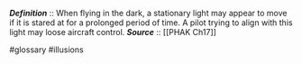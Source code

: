 ***Definition***    :: When flying in the dark, a stationary light may appear to move if it is stared at for a prolonged period of time. A pilot trying to align with this light may loose aircraft control.
***Source***         :: [[PHAK Ch17]]

#glossary #illusions 